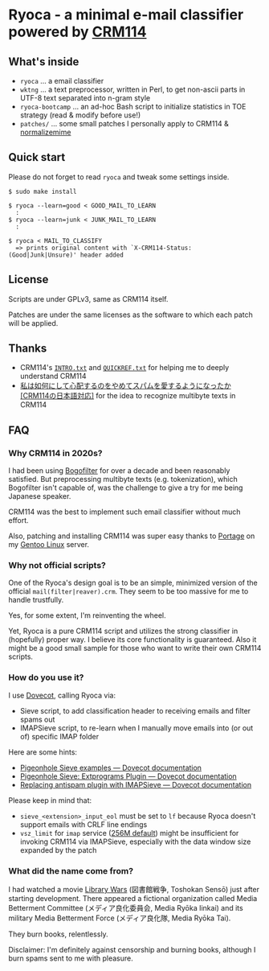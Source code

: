 Ryoca - a minimal e-mail classifier powered by [CRM114](https://crm114.sourceforge.net/)
============================================================

What's inside
---------------

* `ryoca` ... a email classifier
* `wktng` ... a text preprocessor, written in Perl, to get non-ascii parts in UTF-8 text separated into n-gram style
* `ryoca-bootcamp` ... an ad-hoc Bash script to initialize statistics in TOE strategy (read & modify before use!)
* `patches/` ... some small patches I personally apply to CRM114 & [normalizemime](http://hyvatti.iki.fi/~jaakko/spam/)

Quick start
-------------

Please do not forget to read `ryoca` and tweak some settings inside.

	$ sudo make install
	 
	$ ryoca --learn=good < GOOD_MAIL_TO_LEARN
      :
	$ ryoca --learn=junk < JUNK_MAIL_TO_LEARN
      :
	 
	$ ryoca < MAIL_TO_CLASSIFY
	  => prints original content with `X-CRM114-Status: (Good|Junk|Unsure)' header added

License
---------

Scripts are under GPLv3, same as CRM114 itself.

Patches are under the same licenses as the software to which each patch will be applied.

Thanks
--------

* CRM114's [`INTRO.txt`](http://crm114.sourceforge.net/docs/INTRO.txt) and [`QUICKREF.txt`](http://crm114.sourceforge.net/docs/QUICKREF.txt) for helping me to deeply understand CRM114
* [私は如何にして心配するのをやめてスパムを愛するようになったか \[CRM114の日本語対応\]](https://www.higuchi.com/item/121) for the idea to recognize multibyte texts in CRM114

FAQ
-----

### Why CRM114 in 2020s?

I had been using [Bogofilter](https://bogofilter.sourceforge.io/) for over a decade and been reasonably satisfied.
But preprocessing multibyte texts (e.g. tokenization), which Bogofilter isn't capable of, was the challenge to give a try for me being Japanese speaker.

CRM114 was the best to implement such email classifier without much effort.

Also, patching and installing CRM114 was super easy thanks to [Portage](https://wiki.gentoo.org/wiki/Portage) on my [Gentoo Linux](https://www.gentoo.org/) server.

### Why not official scripts?

One of the Ryoca's design goal is to be an simple, minimized version of the official `mail(filter|reaver).crm`.
They seem to be too massive for me to handle trustfully.

Yes, for some extent, I'm reinventing the wheel.

Yet, Ryoca is a pure CRM114 script and utilizes the strong classifier in (hopefully) proper way.
I believe its core functionality is guaranteed.
Also it might be a good small sample for those who want to write their own CRM114 scripts.

### How do you use it?

I use [Dovecot](https://dovecot.org/), calling Ryoca via:

* Sieve script, to add classification header to receiving emails and filter spams out
* IMAPSieve script, to re-learn when I manually move emails into (or out of) specific IMAP folder

Here are some hints:

* [Pigeonhole Sieve examples — Dovecot documentation](https://doc.dovecot.org/configuration_manual/sieve/examples/)
* [Pigeonhole Sieve: Extprograms Plugin — Dovecot documentation](https://doc.dovecot.org/configuration_manual/sieve/plugins/extprograms/)
* [Replacing antispam plugin with IMAPSieve — Dovecot documentation](https://doc.dovecot.org/configuration_manual/howto/antispam_with_sieve/)

Please keep in mind that:

* `sieve_<extension>_input_eol` must be set to `lf` because Ryoca doesn't support emails with CRLF line endings
* `vsz_limit` for `imap` service ([256M default](https://doc.dovecot.org/settings/core/#core_setting-default_vsz_limit)) might be insufficient for invoking CRM114 via IMAPSieve, especially with the data window size expanded by the patch

### What did the name come from?

I had watched a movie [Library Wars](https://en.wikipedia.org/wiki/Library_Wars_(film)) (図書館戦争, Toshokan Sensō) just after starting development.
There appeared a fictional organization called Media Betterment Committee (メディア良化委員会, Media Ryōka Iinkai)
and its military Media Betterment Force (メディア良化隊, Media Ryōka Tai).

They burn books, relentlessly.

Disclaimer: I'm definitely against censorship and burning books, although I burn spams sent to me with pleasure.
